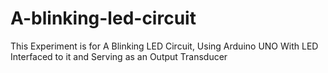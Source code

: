 # A-blinking-led-circuit
This Experiment is for A Blinking LED Circuit, Using Arduino UNO With LED Interfaced to it and Serving as an Output Transducer
